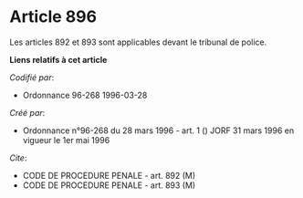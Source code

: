# Article 896

Les articles 892 et 893 sont applicables devant le tribunal de police.

**Liens relatifs à cet article**

_Codifié par_:

  - Ordonnance 96-268 1996-03-28

_Créé par_:

  - Ordonnance n°96-268 du 28 mars 1996 - art. 1 () JORF 31 mars 1996 en vigueur le 1er mai 1996

_Cite_:

  - CODE DE PROCEDURE PENALE - art. 892 (M)
  - CODE DE PROCEDURE PENALE - art. 893 (M)
